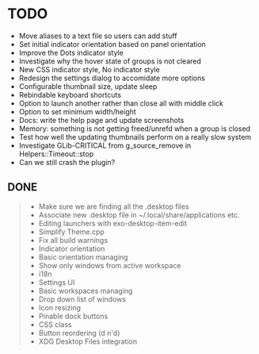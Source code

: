 # TODO

+ Move aliases to a text file so users can add stuff
+ Set initial indicator orientation based on panel orientation
+ Improve the Dots indicator style
+ Investigate why the hover state of groups is not cleared
+ New CSS indicator style, No indicator style
+ Redesign the settings dialog to accomidate more options
+ Configurable thumbnail size, update sleep
+ Rebindable keyboard shortcuts
+ Option to launch another rather than close all with middle click
+ Option to set minimum width/height
+ Docs: write the help page and update screenshots
+ Memory: something is not getting freed/unrefd when a group is closed
+ Test how well the updating thumbnails perform on a really slow system
+ Investigate GLib-CRITICAL from g_source_remove in Helpers::Timeout::stop
+ Can we still crash the plugin?

## DONE

> + Make sure we are finding all the .desktop files
> + Associate new .desktop file in ~/.local/share/applications etc.
> + Editing launchers with exo-desktop-item-edit
> + Simplify Theme.cpp
> + Fix all build warnings
> + Indicator orientation
> + Basic orientation managing
> + Show only windows from active workspace
> + i18n
> + Settings UI
> + Basic workspaces managing
> + Drop down list of windows
> + Icon resizing
> + Pinable dock buttons
> + CSS class
> + Button reordering (d n'd)
> + XDG Desktop Files integration
